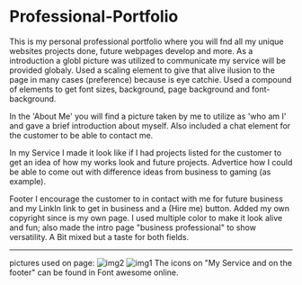 
# Professional-Portfolio
This is my personal professional portfolio where you will fnd all my unique websites projects done, future webpages develop and more.
As a introduction a globl picture was utilized to communicate my service will be provided globaly.
Used a scaling element to give that alive ilusion to the page in many cases (preference) because is eye catchie.
Used a compound of elements to get font sizes, background, page background and font-background.

In the 'About Me' you will find a picture taken by me to utilize as 'who am I' and gave a brief introduction about myself.
Also included a chat  element for the customer to be able to contact me.


In my Service I made it look like if I had projects listed for the customer to get an idea of how my works look and future projects. Advertice how I could be able to come out with difference ideas from business to gaming (as example).

Footer I encourage the customer to in contact with me for future business and my LinkIn link to get in business and a (Hire me) button.
Added my own copyright since is my own page.
I used multiple color to make it look alive and fun; also made the intro page "business professional" to show versatility. A Bit mixed but a taste for both fields.

____________________________________________________________________________________________________________________

pictures used on page:
![img2](https://user-images.githubusercontent.com/106676739/175389830-71d0e8a4-ebce-4480-900f-6f58dd5711d7.JPG)
![img1](https://user-images.githubusercontent.com/106676739/175390102-99a40f57-548b-477f-83b5-a24ecd88fa2d.jpg)
The icons on "My Service and on the footer" can be found in Font awesome online.
